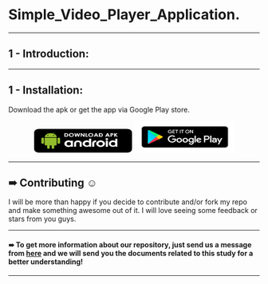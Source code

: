 # Simple_Video_Player_Application.

***
## 1 - Introduction:


***
## 1 - Installation:

Download the apk or get the app via Google Play store.

<p  href="url" align="center"  >
 <img src="https://github.com/AhmedSamirScience/Simple_Video_Player_Application./blob/main/apkpic.png" height="50" width="200"  />
 <img src="https://github.com/AhmedSamirScience/Simple_Video_Player_Application./blob/main/playstorelogo.png" height="65" width="200" /> 
</p>
 
 
***
## ➠ Contributing ☺
I will be more than happy if you decide to contribute and/or fork my repo and make something awesome out of it. I will love seeing some feedback or stars from you guys.

***
#### ➠ To get more information about our repository, just send us a message from [here](https://www.linkedin.com/in/ahmedsamir13/) and we will send you the documents related to this study for a better understanding!
 
***
